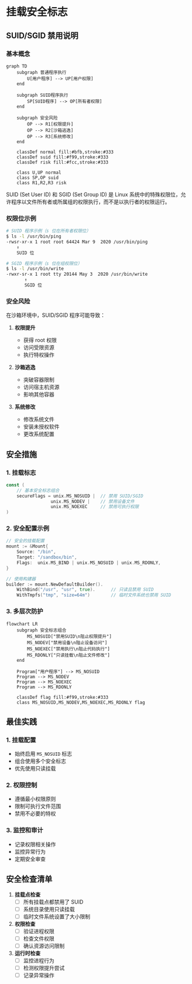 # 挂载安全标志

## SUID/SGID 禁用说明

### 基本概念

```mermaid
graph TD
    subgraph 普通程序执行
        U[用户程序] --> UP[用户权限]
    end
    
    subgraph SUID程序执行
        SP[SUID程序] --> OP[所有者权限]
    end
    
    subgraph 安全风险
        OP --> R1[权限提升]
        OP --> R2[沙箱逃逸]
        OP --> R3[系统修改]
    end
    
    classDef normal fill:#bfb,stroke:#333
    classDef suid fill:#f99,stroke:#333
    classDef risk fill:#fcc,stroke:#333
    
    class U,UP normal
    class SP,OP suid
    class R1,R2,R3 risk
```

SUID (Set User ID) 和 SGID (Set Group ID) 是 Linux 系统中的特殊权限位，允许程序以文件所有者或所属组的权限执行，而不是以执行者的权限运行。

### 权限位示例

```bash
# SUID 程序示例（s 位在所有者权限位）
$ ls -l /usr/bin/ping
-rwsr-xr-x 1 root root 64424 Mar 9  2020 /usr/bin/ping
    ↑
    SUID 位

# SGID 程序示例（s 位在组权限位）
$ ls -l /usr/bin/write
-rwxr-sr-x 1 root tty 20144 May 3  2020 /usr/bin/write
       ↑
       SGID 位
```

### 安全风险

在沙箱环境中，SUID/SGID 程序可能导致：

1. **权限提升**
   - 获得 root 权限
   - 访问受限资源
   - 执行特权操作

2. **沙箱逃逸**
   - 突破容器限制
   - 访问宿主机资源
   - 影响其他容器

3. **系统修改**
   - 修改系统文件
   - 安装未授权软件
   - 更改系统配置

## 安全措施

### 1. 挂载标志

```go
const (
    // 基本安全标志组合
    secureFlags = unix.MS_NOSUID |  // 禁用 SUID/SGID
                 unix.MS_NODEV |    // 禁用设备文件
                 unix.MS_NOEXEC     // 禁用可执行权限
)
```

### 2. 安全配置示例

```go
// 安全的挂载配置
mount := &Mount{
    Source: "/bin",
    Target: "/sandbox/bin",
    Flags:  unix.MS_BIND | unix.MS_NOSUID | unix.MS_RDONLY,
}

// 使用构建器
builder := mount.NewDefaultBuilder().
    WithBind("/usr", "usr", true).      // 只读且禁用 SUID
    WithTmpfs("tmp", "size=64m")        // 临时文件系统也禁用 SUID
```

### 3. 多层次防护

```mermaid
flowchart LR
    subgraph 安全标志组合
        MS_NOSUID["禁用SUID\n阻止权限提升"]
        MS_NODEV["禁用设备\n阻止设备访问"]
        MS_NOEXEC["禁用执行\n阻止代码执行"]
        MS_RDONLY["只读挂载\n阻止文件修改"]
    end
    
    Program["用户程序"] --> MS_NOSUID
    Program --> MS_NODEV
    Program --> MS_NOEXEC
    Program --> MS_RDONLY
    
    classDef flag fill:#f99,stroke:#333
    class MS_NOSUID,MS_NODEV,MS_NOEXEC,MS_RDONLY flag
```

## 最佳实践

### 1. 挂载配置
- 始终启用 `MS_NOSUID` 标志
- 组合使用多个安全标志
- 优先使用只读挂载

### 2. 权限控制
- 遵循最小权限原则
- 限制可执行文件范围
- 禁用不必要的特权

### 3. 监控和审计
- 记录权限相关操作
- 监控异常行为
- 定期安全审查

## 安全检查清单

1. **挂载点检查**
   - [ ] 所有挂载点都禁用了 SUID
   - [ ] 系统目录使用只读挂载
   - [ ] 临时文件系统设置了大小限制

2. **权限检查**
   - [ ] 验证进程权限
   - [ ] 检查文件权限
   - [ ] 确认资源访问限制

3. **运行时检查**
   - [ ] 监控进程行为
   - [ ] 检测权限提升尝试
   - [ ] 记录异常操作
